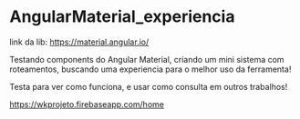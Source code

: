 # AngularMaterial_experiencia

link da lib: 
https://material.angular.io/

Testando components do Angular Material, criando um mini sistema com roteamentos, buscando uma experiencia para o melhor uso da ferramenta! 

Testa para ver como funciona, e usar como consulta em outros trabalhos! 


https://wkprojeto.firebaseapp.com/home
